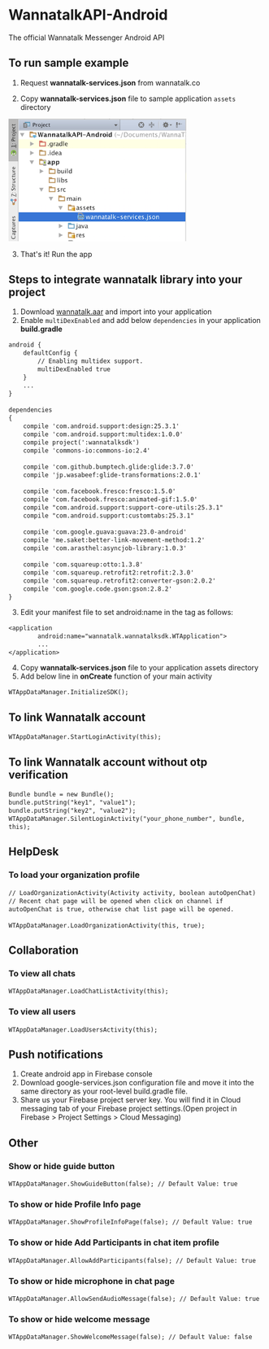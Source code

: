 # WannatalkAPI-Android
The official Wannatalk Messenger Android API
## To run sample example
1. Request **wannatalk-services.json** from wannatalk.co

2. Copy **wannatalk-services.json** file to sample application `assets` directory
<img src="Screenshots/Screenshot1.png" width="350">

3. That's it! Run the app

## Steps to integrate wannatalk library into your project

1. Download [wannatalk.aar](wannatalksdk/wannatalksdk.aar) and import into your application
2. Enable `multiDexEnabled` and add below `dependencies` in your application **build.gradle**
```
android {
	defaultConfig {
	    // Enabling multidex support.
	    multiDexEnabled true
	}
	...
}

dependencies 
{
	compile 'com.android.support:design:25.3.1'
	compile 'com.android.support:multidex:1.0.0'
	compile project(':wannatalksdk')  
	compile 'commons-io:commons-io:2.4'  
  
	compile 'com.github.bumptech.glide:glide:3.7.0'  
	compile 'jp.wasabeef:glide-transformations:2.0.1'  
  
	compile 'com.facebook.fresco:fresco:1.5.0'  
	compile 'com.facebook.fresco:animated-gif:1.5.0'  
	compile "com.android.support:support-core-utils:25.3.1"
    compile "com.android.support:customtabs:25.3.1"

  	compile 'com.google.guava:guava:23.0-android'  
	compile 'me.saket:better-link-movement-method:1.2'  
	compile 'com.arasthel:asyncjob-library:1.0.3'  
  
	compile 'com.squareup:otto:1.3.8'  
	compile 'com.squareup.retrofit2:retrofit:2.3.0'  
	compile 'com.squareup.retrofit2:converter-gson:2.0.2'  
	compile 'com.google.code.gson:gson:2.8.2'
}
``` 
3. Edit your manifest file to set android:name in the tag as follows:
```
<application		
		android:name="wannatalk.wannatalksdk.WTApplication">
		...
</application>
```
4. Copy  **wannatalk-services.json** file to your application assets directory
5. Add below line in **onCreate** function of your main activity
```
WTAppDataManager.InitializeSDK();
```
## To link Wannatalk account
    WTAppDataManager.StartLoginActivity(this);

## To link Wannatalk account without otp verification
    Bundle bundle = new Bundle();
    bundle.putString("key1", "value1");
    bundle.putString("key2", "value2");
    WTAppDataManager.SilentLoginActivity("your_phone_number", bundle, this);

## HelpDesk
### To load your organization profile
    // LoadOrganizationActivity(Activity activity, boolean autoOpenChat)
    // Recent chat page will be opened when click on channel if autoOpenChat is true, otherwise chat list page will be opened.
    
    WTAppDataManager.LoadOrganizationActivity(this, true);
    
## Collaboration
### To view all chats
    WTAppDataManager.LoadChatListActivity(this);
    
### To view all users
    WTAppDataManager.LoadUsersActivity(this);

## Push notifications
1. Create android app in Firebase console
2. Download google-services.json configuration file and move it into the same directory as your root-level build.gradle file. 
3. Share us your Firebase project server key. You will find it in Cloud messaging tab of your Firebase project settings.(Open project in Firebase > Project Settings > Cloud Messaging)

## Other
### Show or hide guide button
    WTAppDataManager.ShowGuideButton(false); // Default Value: true
    
### To show or hide Profile Info page
    WTAppDataManager.ShowProfileInfoPage(false); // Default Value: true

### To show or hide Add Participants in chat item profile
    WTAppDataManager.AllowAddParticipants(false); // Default Value: true

### To show or hide microphone in chat page
    WTAppDataManager.AllowSendAudioMessage(false); // Default Value: true

### To show or hide welcome message
    WTAppDataManager.ShowWelcomeMessage(false); // Default Value: false
